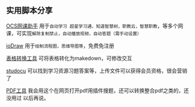 ## 实用脚本分享
[OCS网课助手](https://docs.ocsjs.com/docs/script/)
用于`自动学习 超星学习通，知道智慧树，职教云，智慧职教`，等多个网课，可实现`解除复制禁止，自动播放视频，自动答题（需手动设置）`

[ioDraw](https://www.iodraw.com/)
用于`绘制流程图，思维导图等`，免费免注册

[表格转换工具](https://tableconvert.com/zh-cn/markdown-generator)
可将表格转化为makedown，可修改交互

[studocu](https://www.studocu.com/)
可以找到学习资源习题答案等，上传文件可以获得会员资格，很会营销了

[PDF工具](https://smallpdf.com/cn/edit-pdf#r=annotate)
我会用这个在网页打开pdf用插件搜题，还可以转换整合pdf之类的，还没用过 以后再说。